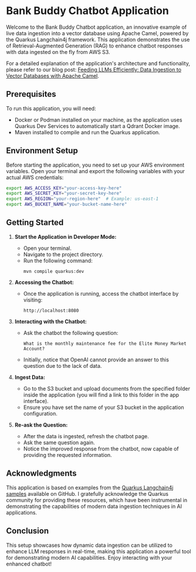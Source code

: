# Bank Buddy Chatbot Application

Welcome to the Bank Buddy Chatbot application, an innovative example of live data ingestion into a vector database using Apache Camel, powered by the Quarkus Langchain4j framework. This application demonstrates the use of Retrieval-Augmented Generation (RAG) to enhance chatbot responses with data ingested on the fly from AWS S3.

For a detailed explanation of the application's architecture and functionality, please refer to our blog post: [Feeding LLMs Efficiently: Data Ingestion to Vector Databases with Apache Camel](#your-blog-post-link).

## Prerequisites

To run this application, you will need:
- Docker or Podman installed on your machine, as the application uses Quarkus Dev Services to automatically start a Qdrant Docker image.
- Maven installed to compile and run the Quarkus application.

## Environment Setup

Before starting the application, you need to set up your AWS environment variables. Open your terminal and export the following variables with your actual AWS credentials:

```bash
export AWS_ACCESS_KEY="your-access-key-here"
export AWS_SECRET_KEY="your-secret-key-here"
export AWS_REGION="your-region-here"  # Example: us-east-1
export AWS_BUCKET_NAME="your-bucket-name-here"
```

## Getting Started

1. **Start the Application in Developer Mode:**
    - Open your terminal.
    - Navigate to the project directory.
    - Run the following command:
      ```
      mvn compile quarkus:dev
      ```

2. **Accessing the Chatbot:**
    - Once the application is running, access the chatbot interface by visiting:
      ```
      http://localhost:8080
      ```

3. **Interacting with the Chatbot:**
    - Ask the chatbot the following question:
      ```
      What is the monthly maintenance fee for the Elite Money Market Account?
      ```
    - Initially, notice that OpenAI cannot provide an answer to this question due to the lack of data.

4. **Ingest Data:**
    - Go to the S3 bucket and upload documents from the specified folder inside the application (you will find a link to this folder in the app interface).
    - Ensure you have set the name of your S3 bucket in the application configuration.

5. **Re-ask the Question:**
    - After the data is ingested, refresh the chatbot page.
    - Ask the same question again.
    - Notice the improved response from the chatbot, now capable of providing the requested information.

## Acknowledgments

This application is based on examples from the [Quarkus Langchain4j samples](https://github.com/quarkiverse/quarkus-langchain4j/) available on GitHub. I gratefully acknowledge the Quarkus community for providing these resources, which have been instrumental in demonstrating the capabilities of modern data ingestion techniques in AI applications.

## Conclusion

This setup showcases how dynamic data ingestion can be utilized to enhance LLM responses in real-time, making this application a powerful tool for demonstrating modern AI capabilities. Enjoy interacting with your enhanced chatbot!

